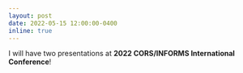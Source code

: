 ```yaml
---
layout: post
date: 2022-05-15 12:00:00-0400
inline: true
---
```


I will have two presentations at **2022 CORS/INFORMS International Conference**!
